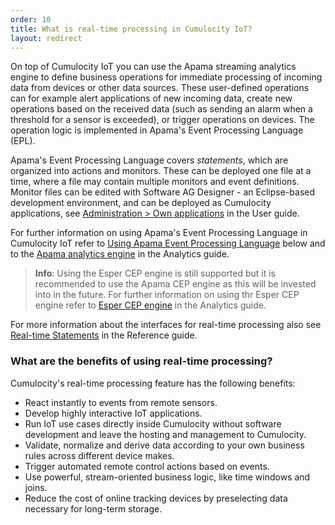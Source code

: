 ```yaml
---
order: 10
title: What is real-time processing in Cumulocity IoT?
layout: redirect
---
```


On top of Cumulocity IoT you can use the Apama streaming analytics engine to define business operations for immediate processing of incoming data from devices or other data sources. These user-defined operations can for example alert applications of new incoming data, create new operations based on the received data (such as sending an alarm when a threshold for a sensor is exceeded), or trigger operations on devices. The operation logic is implemented in Apama's Event Processing Language (EPL). 

Apama's Event Processing Language covers _statements_, which are organized into actions and monitors. These can be deployed one file at a time, where a file may contain multiple monitors and event definitions. Monitor files can be edited with Software AG Designer - an Eclipse-based development environment, and can be deployed as Cumulocity applications, see [Administration > Own applications](/guides/users-guide/administration/#managing-applications) in the User guide.

For further information on using Apama's Event Processing Language in Cumulocity IoT refer to [Using Apama Event Processing Language](/guides/concepts/realtime#using-epl) below and to the [Apama analytics engine](/guides/apama/introduction) in the Analytics guide.

>**Info**: Using the Esper CEP engine is still supported but it is recommended to use the Apama CEP engine as this will be invested into in the future. For further information on using thr Esper CEP engine refer to [Esper CEP engine](/guides/event-language/introduction) in the Analytics guide.

For more information about the interfaces for real-time processing also see [Real-time Statements](/guides/reference/real-time-statements) in the Reference guide.

### What are the benefits of using real-time processing?

Cumulocity's real-time processing feature has the following benefits:

-   React instantly to events from remote sensors.
-   Develop highly interactive IoT applications.
-   Run IoT use cases directly inside Cumulocity without software development and leave the hosting and management to Cumulocity.
-   Validate, normalize and derive data according to your own business rules across different device makes.
-   Trigger automated remote control actions based on events.
-   Use powerful, stream-oriented business logic, like time windows and joins.
-   Reduce the cost of online tracking devices by preselecting data necessary for long-term storage.
